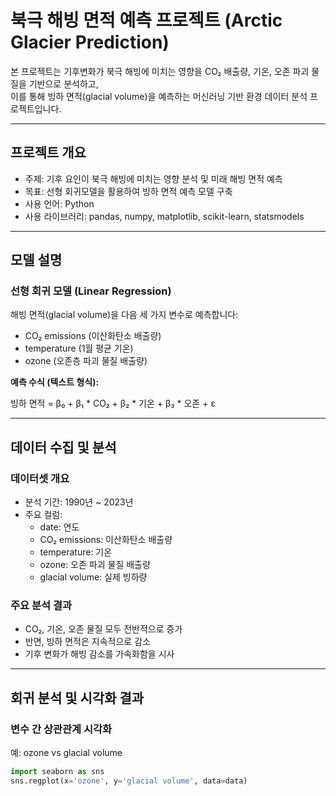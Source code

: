 # 북극 해빙 면적 예측 프로젝트 (Arctic Glacier Prediction)

본 프로젝트는 기후변화가 북극 해빙에 미치는 영향을 CO₂ 배출량, 기온, 오존 파괴 물질을 기반으로 분석하고,  
이를 통해 빙하 면적(glacial volume)을 예측하는 머신러닝 기반 환경 데이터 분석 프로젝트입니다.

---

## 프로젝트 개요

- 주제: 기후 요인이 북극 해빙에 미치는 영향 분석 및 미래 해빙 면적 예측
- 목표: 선형 회귀모델을 활용하여 빙하 면적 예측 모델 구축
- 사용 언어: Python  
- 사용 라이브러리: pandas, numpy, matplotlib, scikit-learn, statsmodels

---

## 모델 설명

### 선형 회귀 모델 (Linear Regression)

해빙 면적(glacial volume)을 다음 세 가지 변수로 예측합니다:

- CO₂ emissions (이산화탄소 배출량)
- temperature (1월 평균 기온)
- ozone (오존층 파괴 물질 배출량)

**예측 수식 (텍스트 형식):**

빙하 면적 = β₀ + β₁ * CO₂ + β₂ * 기온 + β₃ * 오존 + ε

---

## 데이터 수집 및 분석

### 데이터셋 개요

- 분석 기간: 1990년 ~ 2023년
- 주요 컬럼:
  - date: 연도
  - CO₂ emissions: 이산화탄소 배출량
  - temperature: 기온
  - ozone: 오존 파괴 물질 배출량
  - glacial volume: 실제 빙하량

### 주요 분석 결과

- CO₂, 기온, 오존 물질 모두 전반적으로 증가
- 반면, 빙하 면적은 지속적으로 감소
- 기후 변화가 해빙 감소를 가속화함을 시사

---

## 회귀 분석 및 시각화 결과

### 변수 간 상관관계 시각화

예: ozone vs glacial volume

```python
import seaborn as sns
sns.regplot(x='ozone', y='glacial volume', data=data)
